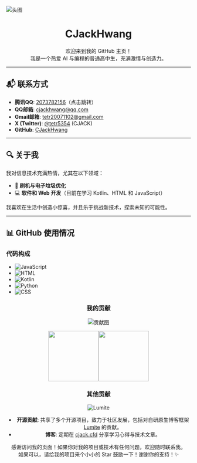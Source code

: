 ![头图](https://static.codemao.cn/pickduck/r1UDvWSwJl.jpg?hash=FuHs03mP86zQpNhQR9S5ShE1emx4)
<div align="center">

# CJackHwang

欢迎来到我的 GitHub 主页！  
我是一个热爱 AI 与编程的普通高中生，充满激情与创造力。

</div>

---

## 📬 联系方式

<div align="left">

- **腾讯QQ**: [2073782156](http://wpa.qq.com/msgrd?v=3&uin=2073782156&site=qq&menu=yes)（点击跳转）  
- **QQ邮箱**: [cjackhwang@qq.com](mailto:cjackhwang@qq.com)  
- **Gmail邮箱**: [tetr20071102@gmail.com](mailto:tetr20071102@gmail.com)  
- **X (Twitter)**: [@tetr5354](https://twitter.com/tetr5354) (CJACK)  
- **GitHub**: [CJackHwang](https://github.com/CJackHwang)  

</div>

---

## 🔍 关于我

我对信息技术充满热情，尤其在以下领域：

- 🔧 **刷机与电子垃圾优化**
- 💻 **软件和 Web 开发**（目前在学习 Kotlin、HTML 和 JavaScript）

我喜欢在生活中创造小惊喜，并且乐于挑战新技术，探索未知的可能性。

---

## 📊 GitHub 使用情况

### 代码构成

<div align="left">

- ![JavaScript](https://img.shields.io/badge/-JavaScript-black?style=flat-square&logo=javascript)
- ![HTML](https://img.shields.io/badge/-HTML5-black?style=flat-square&logo=html5)
- ![Kotlin](https://img.shields.io/badge/-Kotlin-black?style=flat-square&logo=kotlin)
- ![Python](https://img.shields.io/badge/-Python-black?style=flat-square&logo=python)
- ![CSS](https://img.shields.io/badge/-CSS3-black?style=flat-square&logo=css3)

</div>

<div align="center">

### 我的贡献

![贡献图](https://ghchart.rshah.org/CJackHwang) 

</div>

<div align="center"><img height="137px" src="https://github-readme-stats.vercel.app/api?username=CJackHwang&show_icons=true&icon_color=CE1D2D&text_color=718096&bg_color=ffffff&hide_title=true" href="https://github.com/CJackHwang" /><img style="height:137px;" src="https://github-readme-stats-colour93.vercel.app/api/top-langs/?username=CJackHwang&layout=compact&locale=cn&bg_color=45,fff2e8,fff0f6&text_color=383838&title_color=1890ff&icon_color=597Ff7" href="https://github.com//CJackHwang" /></div><div align="center">

### 其他贡献
![Lumite](https://static.codemao.cn/pickduck/rkY-aMGPyx.svg?hash=FoLMemr9r1D-6C7pkYLClZP6_lFZ)
- **开源贡献**: 共享了多个开源项目，致力于社区发展，包括对自研原生博客框架 [Lumite](https://github.com/CJackHwang/Lumite) 的贡献。
- **博客**: 定期在 [cjack.cfd](https://cjack.cfd) 分享学习心得与技术文章。

感谢访问我的页面！如果你对我的项目或技术有任何问题，欢迎随时联系我。  
如果可以，请给我的项目来个小小的 Star 鼓励一下！谢谢你的支持！✨
